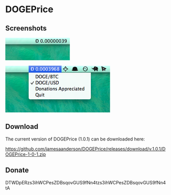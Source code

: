# DOGEPrice

## Screenshots

![](screenshot.png)

![](screenshot2.png)

## Download

The current version of DOGEPrice (1.0.1) can be downloaded here:

https://github.com/jamesaanderson/DOGEPrice/releases/download/v.1.0.1/DOGEPrice-1-0-1.zip

## Donate

DTWDpERzs3ihWCPesZDBsqovGUS9fNn4tzs3ihWCPesZDBsqovGUS9fNn4tA
